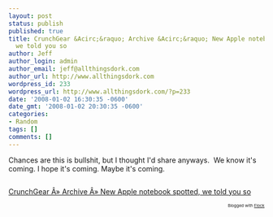 ```yaml
---
layout: post
status: publish
published: true
title: CrunchGear &Acirc;&raquo; Archive &Acirc;&raquo; New Apple notebook spotted,
  we told you so
author: Jeff
author_login: admin
author_email: jeff@allthingsdork.com
author_url: http://www.allthingsdork.com
wordpress_id: 233
wordpress_url: http://www.allthingsdork.com/?p=233
date: '2008-01-02 16:30:35 -0600'
date_gmt: '2008-01-02 20:30:35 -0600'
categories:
- Random
tags: []
comments: []
---
```

<p>Chances are this is bullshit, but I thought I'd share anyways.&nbsp; We know it's coming. I hope it's coming. Maybe it's coming.</p>
<p><img src="http://www.crunchgear.com/wp-content/uploads/2008/01/apple_subbook-thumb-450x307.jpg" style="" title="Apple Subnotebook" alt="" /></p>
<p><a href="http://www.crunchgear.com/2008/01/02/new-apple-notebook-spotted-we-told-you-so/">CrunchGear &Acirc;&raquo; Archive &Acirc;&raquo; New Apple notebook spotted, we told you so</a> </p>
<p style="text-align: right; font-size: 8px">Blogged with <a href="http://www.flock.com/blogged-with-flock" title="Flock" target="_new">Flock</a></p></p>
